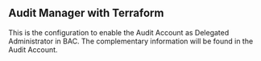 ## Audit Manager with Terraform

This is the configuration to enable the Audit Account as Delegated Administrator in BAC. The complementary information will be found in the Audit Account.